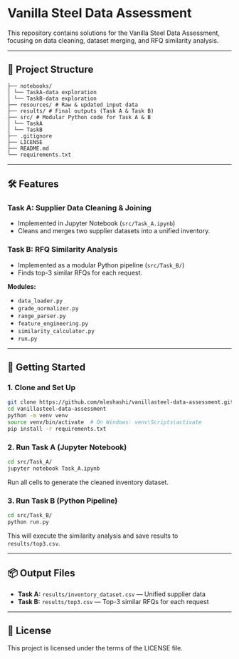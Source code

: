 
# Vanilla Steel Data Assessment

This repository contains solutions for the Vanilla Steel Data Assessment, focusing on data cleaning, dataset merging, and RFQ similarity analysis.

---

## 📁 Project Structure

```
├── notebooks/
│ └── TaskA-data exploration
│ └── TaskB-data exploration
├── resources/ # Raw & updated input data
├── results/ # Final outputs (Task A & Task B)
├── src/ # Modular Python code for Task A & B
│ └── TaskA
│ └── TaskB
├── .gitignore
├── LICENSE
├── README.md
└── requirements.txt
```

---

## 🛠 Features

### Task A: Supplier Data Cleaning & Joining
- Implemented in Jupyter Notebook (`src/Task_A.ipynb`)
- Cleans and merges two supplier datasets into a unified inventory.

### Task B: RFQ Similarity Analysis
- Implemented as a modular Python pipeline (`src/Task_B/`)
- Finds top-3 similar RFQs for each request.

**Modules:**
- `data_loader.py`
- `grade_normalizer.py`
- `range_parser.py`
- `feature_engineering.py`
- `similarity_calculator.py`
- `run.py`

---

## 🚀 Getting Started

### 1. Clone and Set Up

```bash
git clone https://github.com/mleshashi/vanillasteel-data-assessment.git
cd vanillasteel-data-assessment
python -m venv venv
source venv/bin/activate  # On Windows: venv\Scripts\activate
pip install -r requirements.txt
```

### 2. Run Task A (Jupyter Notebook)

```bash
cd src/Task_A/
jupyter notebook Task_A.ipynb
```
Run all cells to generate the cleaned inventory dataset.

### 3. Run Task B (Python Pipeline)

```bash
cd src/Task_B/
python run.py
```
This will execute the similarity analysis and save results to `results/top3.csv`.

---

## 📦 Output Files

- **Task A:** `results/inventory_dataset.csv` — Unified supplier data
- **Task B:** `results/top3.csv` — Top-3 similar RFQs for each request

---

## 📄 License

This project is licensed under the terms of the LICENSE file.
